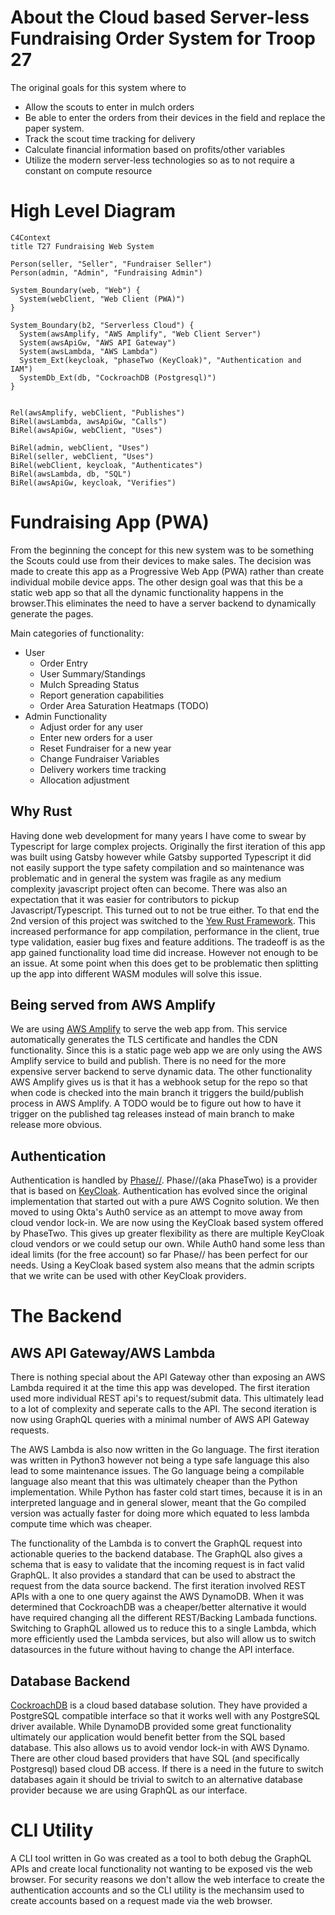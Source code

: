 # About the Cloud based Server-less Fundraising Order System for Troop 27

The original goals for this system where to

- Allow the scouts to enter in mulch orders
- Be able to enter the orders from their devices in the field and replace the paper system.
- Track the scout time tracking for delivery
- Calculate financial information based on profits/other variables
- Utilize the modern server-less technologies so as to not require a constant on compute resource

# High Level Diagram

~~~mermaid
C4Context
title T27 Fundraising Web System

Person(seller, "Seller", "Fundraiser Seller")
Person(admin, "Admin", "Fundraising Admin")

System_Boundary(web, "Web") {
  System(webClient, "Web Client (PWA)")
}

System_Boundary(b2, "Serverless Cloud") {
  System(awsAmplify, "AWS Amplify", "Web Client Server")
  System(awsApiGw, "AWS API Gateway")
  System(awsLambda, "AWS Lambda")
  System_Ext(keycloak, "phaseTwo (KeyCloak)", "Authentication and IAM")
  SystemDb_Ext(db, "CockroachDB (Postgresql)")
}


Rel(awsAmplify, webClient, "Publishes")
BiRel(awsLambda, awsApiGw, "Calls")
BiRel(awsApiGw, webClient, "Uses")

BiRel(admin, webClient, "Uses")
BiRel(seller, webClient, "Uses")
BiRel(webClient, keycloak, "Authenticates")
BiRel(awsLambda, db, "SQL")
BiRel(awsApiGw, keycloak, "Verifies")

~~~


# Fundraising App (PWA)

From the beginning the concept for this new system was to be something the Scouts could use from
their devices to make sales. The decision was made to create this app as a Progressive Web App (PWA) 
rather than create individual mobile device apps. The other design goal was that this be a static web
app so that all the dynamic functionality happens in the browser.This eliminates the need to have a
server backend to dynamically generate the pages.

Main categories of functionality:

- User
  - Order Entry
  - User Summary/Standings
  - Mulch Spreading Status
  - Report generation capabilities
  - Order Area Saturation Heatmaps (TODO)
- Admin Functionality
  - Adjust order for any user
  - Enter new orders for a user
  - Reset Fundraiser for a new year
  - Change Fundraiser Variables
  - Delivery workers time tracking
  - Allocation adjustment

## Why Rust

Having done web development for many years I have come to swear by Typescript for large complex projects.
Originally the first iteration of this app was built using Gatsby however while Gatsby supported Typescript it did not easily
support the type safety compilation and so maintenance was problematic and in general the system was fragile
as any medium complexity javascript project often can become.
There was also an expectation that it was easier for contributors to pickup Javascript/Typescript.
This turned out to not be true either.  To that end the 2nd version of this project was switched to the [Yew Rust Framework](https://yew.rs/).
This increased performance for app compilation, performance in the client, true type validation, easier bug fixes and feature additions.
The tradeoff is as the app gained functionality load time did increase. However not enough to be an issue.  At some point when this
does get to be problematic then splitting up the app into different WASM modules will solve this issue.

## Being served from AWS Amplify

We are using [AWS Amplify](https://aws.amazon.com/amplify) to serve the web app from.  This service automatically
generates the TLS certificate and handles the CDN functionality.  Since this is a static page web app we are only
using the AWS Amplify service to build and publish.  There is no need for the more expensive server backend to serve dynamic data.
The other functionality AWS Amplify gives us is that it has a webhook setup for the repo so that when code is checked into
the main branch it triggers the build/publish process in AWS Amplify.  A TODO would be to figure out how to have it trigger
on the published tag releases instead of main branch to make release more obvious.

## Authentication

Authentication is handled by [Phase//](https://phasetwo.io/). Phase//(aka PhaseTwo) is a provider that is based on
[KeyCloak](https://www.keycloak.org/).  Authentication has evolved since the original implementation that started out
with a pure AWS Cognito solution. We then moved to using Okta's Auth0 service as an attempt to move away from cloud vendor lock-in.
We are now using the KeyCloak based system offered by PhaseTwo.  This gives up greater flexibility as there are multiple KeyCloak cloud vendors or we could setup
our own.  While Auth0 hand some less than ideal limits (for the free account) so far Phase// has been perfect for our needs.
Using a KeyCloak based system also means that the admin scripts that we write can be used with other KeyCloak providers.

# The Backend

## AWS API Gateway/AWS Lambda

There is nothing special about the API Gateway other than exposing an AWS Lambda required it at the time this app was developed.
The first iteration used more individual REST api's to request/submit data.  This ultimately lead to a lot of complexity and
seperate calls to the API.  The second iteration is now using GraphQL queries with a minimal number of AWS API Gateway requests.

The AWS Lambda is also now written in the Go language.  The first iteration was written in Python3 however not being a type safe language
this also lead to some maintenance issues.  The Go language being a compilable language also meant that this was ultimately cheaper than the
Python implementation.   While Python has faster cold start times, because it is in an interpreted language and in general slower,
meant that the Go compiled version was actually faster for doing more which equated to less lambda compute time which was cheaper.

The functionality of the Lambda is to convert the GraphQL request into actionable queries to the backend database.  The GraphQL
also gives a schema that is easy to validate that the incoming request is in fact valid GraphQL.  It also provides a standard that
can be used to abstract the request from the data source backend.  The first iteration involved REST APIs with a one to one query
against the AWS DynamoDB.  When it was determined that CockroachDB was a cheaper/better alternative it would have required changing
all the different REST/Backing Lambada functions.  Switching to GraphQL allowed us to reduce this to a single Lambda, which more
efficiently used the Lambda services, but also will allow us to switch datasources in the future without having to change the API interface.

## Database Backend

[CockroachDB](https://www.cockroachlabs.com/) is a cloud based database solution.  They have provided a PostgreSQL compatible interface
so that it works well with any PostgreSQL driver available.  While DynamoDB provided some great functionality ultimately our application
would benefit better from the SQL based database.  This also allows us to avoid vendor lock-in with AWS Dynamo.  There are other cloud
based providers that have SQL (and specifically Postgresql) based cloud DB access. If there is a need in the future to switch databases
again it should be trivial to switch to an alternative database provider because we are using GraphQL as our interface.

# CLI Utility

A CLI tool written in Go was created as a tool to both debug the GraphQL APIs and create local functionality not wanting to be exposed
vis the web browser.  For security reasons we don't allow the web interface to create the authentication accounts and so the CLI utility
is the mechansim used to create accounts based on a request made via the web browser.

